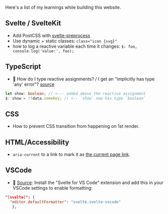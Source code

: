 Here's a list of my learnings while building this website.

## Svelte / SvelteKit

- Add PostCSS with [svelte-preprocess](https://www.npmjs.com/package/svelte-preprocess)
- Use dynamic + static classes: `class="icon {svg}"`
- how to log a reactive variable each time it changes: `$: foo, console.log('value:', foo);`

## TypeScript

- 🎉 How do I type reactive assignments? / I get an "implicitly has type 'any' error"? [source](https://github.com/sveltejs/language-tools/blob/6ba86d2be3588d3cd374c7e4d1e46860d2218bec/docs/preprocessors/typescript.md#troubleshooting--faq)

```ts
let show: boolean; // <--- added above the reactive assignment
$: show = !!data.someKey; // <-- `show` now has type `boolean`
````

## CSS

- How to prevent CSS transition from happening on 1st render.

## HTML/Accessibility

- `aria-current` to a link to mark it as [the current page link](https://tink.uk/using-the-aria-current-attribute/).

## VSCode

- 🎉 [Source](https://github.com/sveltejs/language-tools/blob/HEAD/docs/README.md#language-specific-setup): Install the "Svelte for VS Code" extension and add this in your VSCode settings to enable formatting:

```json
"[svelte]": {
  "editor.defaultFormatter": "svelte.svelte-vscode"
   },
```
